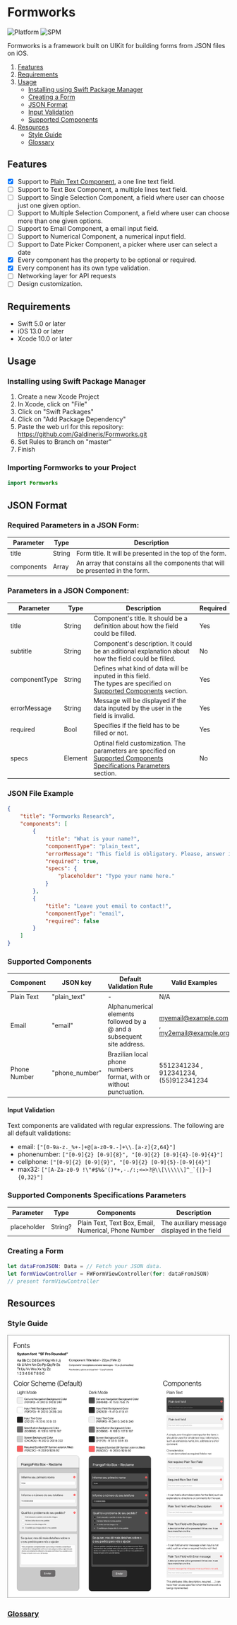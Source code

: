 # Formworks
![Platform](https://img.shields.io/static/v1?label=platform&message=iOS&color=orange)
![SPM](https://img.shields.io/static/v1?label=SwiftPackageManager&message=compatible&color=sucess)

Formworks is a framework built on UIKit for building forms from JSON files on iOS.

1. [Features](#features)
2. [Requirements](#requirements)
3. [Usage](#usage)
    - [Installing using Swift Package Manager](#installing-using-swift-package-manager)
    - [Creating a Form](#creating-a-form)
    - [JSON Format ](#json-format)
    - [Input Validation](#input-validation)
    - [Supported Components](#supported-components)
4. [Resources](#resources)
    - [Style Guide](#style-guide)
    - [Glossary](docs/glossary.md)

## Features
- [x] Support to [Plain Text Component](#supported-components-specifications-parameters), a one line text field.
- [ ] Support to Text Box Component, a multiple lines text field.
- [ ] Support to Single Selection Component, a field where user can choose just one given option.
- [ ] Support to Multiple Selection Component, a field where user can choose more than one given options.
- [ ] Support to Email Component, a email input field.
- [ ] Support to Numerical Component, a numerical input field.
- [ ] Support to Date Picker Component, a picker where user can select a date
- [x] Every component has the property to be optional or required.
- [x] Every component has its own type validation.
- [ ] Networking layer for API requests
- [ ] Design customization.

## Requirements
- Swift 5.0 or later 
- iOS 13.0 or later
- Xcode 10.0 or later

## Usage
### Installing using Swift Package Manager
1. Create a new Xcode Project
2. In Xcode, click on "File"
3. Click on "Swift Packages"
4. Click on "Add Package Dependency"
5. Paste the web url for this repository: https://github.com/Galdineris/Formworks.git
6. Set Rules to Branch on "master"
7. Finish

### Importing Formworks to your Project
```swift
import Formworks
```
## JSON Format 
### Required Parameters in a JSON Form:
Parameter | Type | Description 
------------ | ------------- | -------------
title | String | Form title. It will be presented in the top of the form.
components | Array | An array that constains all the components that will be presented in the form.

### Parameters in a JSON Component:
Parameter | Type | Description | Required
------------ | ------------- | ------------- | -------------
title | String | Component's title. It should be a definition about how the field could be filled. | Yes
subtitle | String | Component's description. It could be an aditional explanation about how the field could be filled. | No
componentType | String | Defines what kind of data will be inputed in this field. <br> The types are specified on [Supported Components](#supported-components) section. | Yes
errorMessage | String | Message will be displayed if the data inputed by the user in the field is invalid. | Yes
required | Bool | Specifies if the field has to be filled or not.| Yes
specs | Element | Optinal field customization. The parameters are specified on [Supported Components Specifications Parameters](#supported-components-specifications-parameters) section. | No

### JSON File Example
```json
{
    "title": "Formworks Research",
    "components": [
        {
            "title": "What is your name?",
            "componentType": "plain_text",
            "errorMessage": "This field is obligatory. Please, answer it.",
            "required": true,
            "specs": {
                "placeholder": "Type your name here."
            }
        },
        {
            "title": "Leave yout email to contact!",
            "componentType": "email",
            "required": false
        }
    ]
}
```

### Supported Components
Component | JSON key | Default Validation Rule | Valid Examples
------------ | ------------- | ------------- | -------------
Plain Text | "plain_text" | - | N/A
Email | "email" | Alphanumerical elements followed by a @ and a subsequent site address. | myemail@example.com , my2email@example.org
Phone Number | "phone_number" | Brazilian local phone numbers format, with or without punctuation. | 5512341234 , 912341234, (55)912341234

#### Input Validation
Text components are validated with regular expressions. The following are all default validations:

* email: ``` ["[0-9a-z._%+-]+@[a-z0-9.-]+\\.[a-z]{2,64}"] ```
* phonenumber: ```["[0-9]{2} [0-9]{8}", "[0-9]{2} [0-9]{4}-[0-9]{4}"] ```
* cellphone: ``` ["[0-9]{2} [0-9]{9}", "[0-9]{2} [0-9]{5}-[0-9]{4}"] ```
* max32: ``` ["[A-Za-z0-9 !\"#$%&'()*+,-./:;<=>?@\\[\\\\\\]^_`{|}~]{0,32}"] ```


### Supported Components Specifications Parameters
Parameter | Type | Components | Description 
------------ | ------------- | ------------- | ------------- 
placeholder | String? | Plain Text, Text Box, Email, Numerical, Phone Number | The auxiliary message displayed in the field

### Creating a Form
```swift
let dataFromJSON: Data = // Fetch your JSON data.
let formViewController = FWFormViewController(for: dataFromJSON)
// present formViewController
```

## Resources
### Style Guide
![Style_Guide](Resources/FormWorksStyleGuide.jpg)
### [Glossary](Resources/glossary.md)
